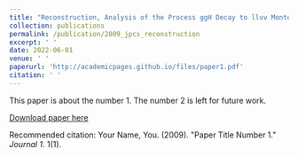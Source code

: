 ```yaml
---
title: "Reconstruction, Analysis of the Process ggH Decay to llνν Monte Carlo with MH=125 GeV and Introduction of the Physical Background"
collection: publications
permalink: /publication/2009_jpcs_reconstruction
excerpt: ' '
date: 2022-06-01
venue: ' '
paperurl: 'http://academicpages.github.io/files/paper1.pdf'
citation: ' '
---
```

This paper is about the number 1. The number 2 is left for future work.

[Download paper here](http://ze-ouyang.github.io/files/2009_jpcs_reconstruction.pdf)

Recommended citation: Your Name, You. (2009). "Paper Title Number 1." <i>Journal 1</i>. 1(1).

